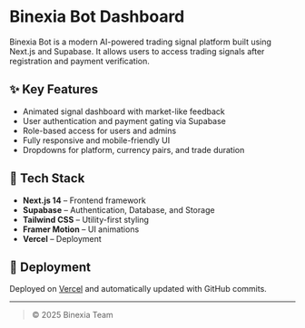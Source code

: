 # Binexia Bot Dashboard

Binexia Bot is a modern AI-powered trading signal platform built using Next.js and Supabase. It allows users to access trading signals after registration and payment verification.

## ✨ Key Features

- Animated signal dashboard with market-like feedback
- User authentication and payment gating via Supabase
- Role-based access for users and admins
- Fully responsive and mobile-friendly UI
- Dropdowns for platform, currency pairs, and trade duration

## 🔧 Tech Stack

- **Next.js 14** – Frontend framework
- **Supabase** – Authentication, Database, and Storage
- **Tailwind CSS** – Utility-first styling
- **Framer Motion** – UI animations
- **Vercel** – Deployment

## 🚀 Deployment

Deployed on [Vercel](https://vercel.com) and automatically updated with GitHub commits.

---

> © 2025 Binexia Team
